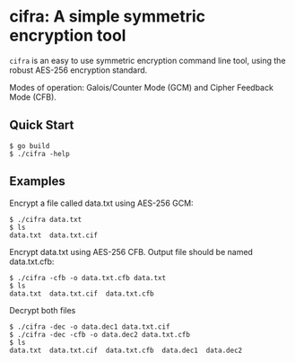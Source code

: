 # cifra: A simple symmetric encryption tool

`cifra` is an easy to use symmetric encryption command line tool, using the robust AES-256 encryption standard.

Modes of operation: Galois/Counter Mode (GCM) and Cipher Feedback Mode (CFB).

## Quick Start

```console
$ go build
$ ./cifra -help
```

## Examples

Encrypt a file called data.txt using AES-256 GCM:
```console
$ ./cifra data.txt
$ ls
data.txt  data.txt.cif
```

Encrypt data.txt using AES-256 CFB. Output file should be named data.txt.cfb:
```console
$ ./cifra -cfb -o data.txt.cfb data.txt
$ ls
data.txt  data.txt.cif  data.txt.cfb
```

Decrypt both files
```console
$ ./cifra -dec -o data.dec1 data.txt.cif
$ ./cifra -dec -cfb -o data.dec2 data.txt.cfb
$ ls
data.txt  data.txt.cif  data.txt.cfb  data.dec1  data.dec2
```

